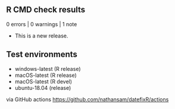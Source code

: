 ## R CMD check results

0 errors | 0 warnings | 1 note

* This is a new release.

## Test environments 

- windows-latest (R release)
- macOS-latest (R release)
- macOS-latest (R devel)
- ubuntu-18.04 (release)

via GitHub actions https://github.com/nathansam/datefixR/actions

